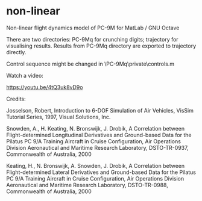 # non-linear
Non-linear flight dynamics model of PC-9M for MatLab / GNU Octave

There are two directories: PC-9Mq for crunching digits; trajectory for visualising results. Results from PC-9Mq directory are exported to trajectory directly.

Control sequence might be changed in \PC-9Mq\private\controls.m

Watch a video:

https://youtu.be/4tQ3uk8vD9o

Credits:

Josselson, Robert, Introduction to 6-DOF Simulation of Air Vehicles, VisSim Tutorial Series, 1997, Visual Solutions, Inc.

Snowden, A., H. Keating, N. Bronswijk, J. Drobik, A Correlation between Flight-determined Longitudinal Derivatives and Ground-based Data for the Pilatus PC 9/A Training Aircraft in Cruise Configuration, Air Operations Division Aeronautical and Maritime Research Laboratory, DSTO-TR-0937, Commonwealth of Australia, 2000

Keating, H., N. Bronswijk, A. Snowden, J. Drobik, A Correlation between Flight-determined Lateral Derivatives and Ground-based Data for the Pilatus PC 9/A Training Aircraft in Cruise Configuration, Air Operations Division Aeronautical and Maritime Research Laboratory, DSTO-TR-0988, Commonwealth of Australia, 2000
